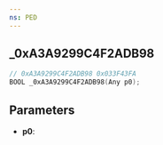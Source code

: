 ```yaml
---
ns: PED
---
```

## _0xA3A9299C4F2ADB98

```c
// 0xA3A9299C4F2ADB98 0x033F43FA
BOOL _0xA3A9299C4F2ADB98(Any p0);
```


## Parameters
* **p0**: 

